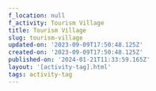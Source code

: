 ```yaml
---
f_location: null
f_activity: Tourism Village
title: Tourism Village
slug: tourism-village
updated-on: '2023-09-09T17:50:48.125Z'
created-on: '2023-09-09T17:50:48.125Z'
published-on: '2024-01-21T11:33:59.165Z'
layout: '[activity-tag].html'
tags: activity-tag
---
```




